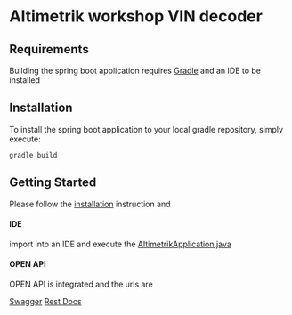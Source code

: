 # Altimetrik workshop VIN decoder

## Requirements

Building the spring boot application requires [Gradle](https://gradle.org/) and an IDE to be installed 

## Installation

To install the spring boot application to your local gradle repository, simply execute:

```shell
gradle build
```

## Getting Started

Please follow the [installation](#installation) instruction and

#### IDE
import into an IDE and execute the [AltimetrikApplication.java](main/java/com/altimetrik/workshop/vin/decoder/AltimetrikApplication.java)

#### OPEN API
OPEN API is integrated and the urls are
 
[Swagger](http://localhost:8080/v1/swagger-ui.html)
[Rest Docs](http://localhost:8080/v1/api-docs/)